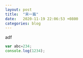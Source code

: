 ```yaml
---
layout: post
title:  "来一篇"
date:   2020-11-19 22:06:53 +0800
categories: blog
---
```


adf
```js
var abc=234;
console.log(1234);
```

